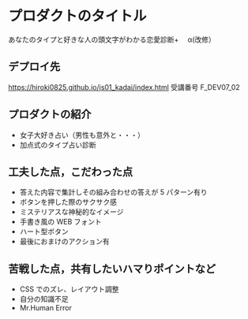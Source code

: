 # プロダクトのタイトル

あなたのタイプと好きな人の頭文字がわかる恋愛診断+　 α(改修）

## デプロイ先

https://hiroki0825.github.io/js01_kadai/index.html
受講番号 F_DEV07_02

## プロダクトの紹介

- 女子大好き占い（男性も意外と・・・）
- 加点式のタイプ占い診断

## 工夫した点，こだわった点

- 答えた内容で集計しその組み合わせの答えが 5 パターン有り
- ボタンを押した際のサクサク感
- ミステリアスな神秘的なイメージ
- 手書き風の WEB フォント
- ハート型ボタン
- 最後におまけのアクション有

## 苦戦した点，共有したいハマりポイントなど

- CSS でのズレ、レイアウト調整
- 自分の知識不足
- Mr.Human Error
